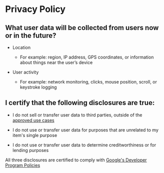 # Privacy Policy

## What user data will be collected from users now or in the future?

- Location
    - For example: region, IP address, GPS coordinates, or information about things near the user’s device

- User activity
    - For example: network monitoring, clicks, mouse position, scroll, or keystroke logging

## I certify that the following disclosures are true:

- I do not sell or transfer user data to third parties, outside of the [approved use cases](https://developer.chrome.com/docs/webstore/program-policies/#limited_use)

- I do not use or transfer user data for purposes that are unrelated to my item's single purpose

- I do not use or transfer user data to determine creditworthiness or for lending purposes

All three disclosures are certified to comply with [Google's Developer Program Policies](https://developer.chrome.com/docs/webstore/program-policies/)
